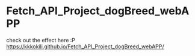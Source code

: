 # Fetch_API_Project_dogBreed_webAPP

check out the effect here :P
https://kkkokili.github.io/Fetch_API_Project_dogBreed_webAPP/
